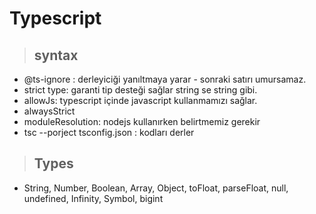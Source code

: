 # Typescript

> ## syntax

- @ts-ignore : derleyiciği yanıltmaya yarar - sonraki satırı umursamaz.
- strict type: garanti tip desteği sağlar string se string gibi.
- allowJs: typescript içinde javascript kullanmamızı sağlar.
- alwaysStrict
- moduleResolution: nodejs kullanırken belirtmemiz gerekir
- tsc --porject tsconfig.json : kodları derler

> ## Types

- String, Number, Boolean, Array, Object, toFloat, parseFloat, null, undefined, Infinity, Symbol, bigint
